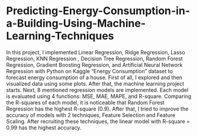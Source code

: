 # Predicting-Energy-Consumption-in-a-Building-Using-Machine-Learning-Techniques
In this project, I implemented Linear Regression, Ridge Regression, Lasso Regression, KNN Regression
, Decision Tree Regression, Random Forest Regression, Gradient Boosting Regression,
and Artificial Neural Network Regression with Python on Kaggle “Energy Consumption” dataset to forecast energy consumption of a house.
First of all, I explored and then visualized data using some plots. After that, the machine learning project starts. 
Next, 8 mentioned regression models are implemented. Each model is evaluated using 4 functions:  MSE, MAE, MAPE, and R-square.
Comparing the R-squares of each model, it is noticeable that Random Forest Regression has the highest R-square (0.9). 
After that, I tried to improve the accuracy of models with 2 techniques, Feature Selection and Feature Scaling. 
After recruiting these techniques, the linear model with R-square = 0.99 has the highest accuracy.

